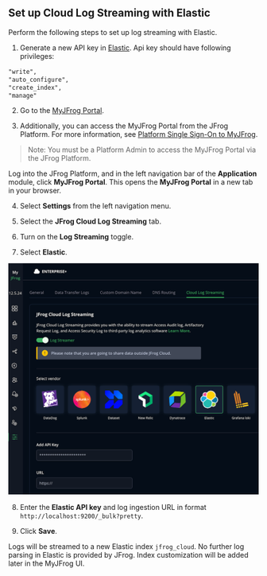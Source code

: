 ## Set up Cloud Log Streaming with Elastic

Perform the following steps to set up log streaming with Elastic.

1. Generate a new API key in [Elastic](https://www.elastic.co/guide/en/kibana/current/api-keys.html).
Api key should have following privileges:
```
"write",
"auto_configure",
"create_index",
"manage"
```

2. Go to the [MyJFrog Portal](http://my.jfrog.com/).

3. Additionally, you can access the MyJFrog Portal from the JFrog Platform. For more information, see [Platform Single Sign-On to MyJFrog](https://jfrog.com/help/r/5H19DEVA7PsahAXH0xXNSg/_iPFuW3rDQk_mlAk9URBkQ).

> Note: You must be a Platform Admin to access the MyJFrog Portal via the JFrog Platform.

Log into the JFrog Platform, and in the left navigation bar of the **Application** module, click **MyJFrog Portal**.
This opens the **MyJFrog Portal** in a new tab in your browser.

4. Select **Settings** from the left navigation menu.

5. Select the **JFrog Cloud Log Streaming** tab.

6. Turn on the **Log Streaming** toggle.

7. Select **Elastic**.

![elastic.png](assets/elastic.png)

8. Enter the **Elastic API key** and log ingestion URL in format `http://localhost:9200/_bulk?pretty`. 

9. Click **Save**.

Logs will be streamed to a new Elastic index `jfrog_cloud`. No further log parsing in Elastic is provided by JFrog.
Index customization will be added later in the MyJFrog UI. 